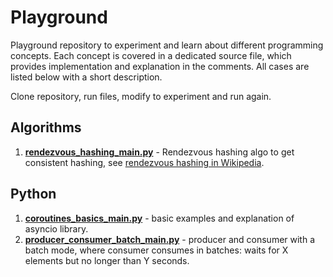 # Playground

Playground repository to experiment and learn about different programming concepts. Each concept is covered in a
dedicated source file, which provides implementation and explanation in the comments. All cases are listed below with
a short description.

Clone repository, run files, modify to experiment and run again.

## Algorithms

1. **[rendezvous_hashing_main.py](algorithms/rendezvous_hashing_main.py)** - Rendezvous hashing algo to get consistent
   hashing, see [rendezvous hashing in Wikipedia](https://en.wikipedia.org/wiki/Rendezvous_hashing).

## Python

1. **[coroutines_basics_main.py](python_asyncio/coroutines_basics_main.py)** - basic examples and explanation of asyncio
   library.
2. **[producer_consumer_batch_main.py](python_asyncio/producer_consumer_batch_main.py)** - producer and consumer with a
   batch mode, where consumer consumes in batches: waits for X elements but no longer than Y seconds.
